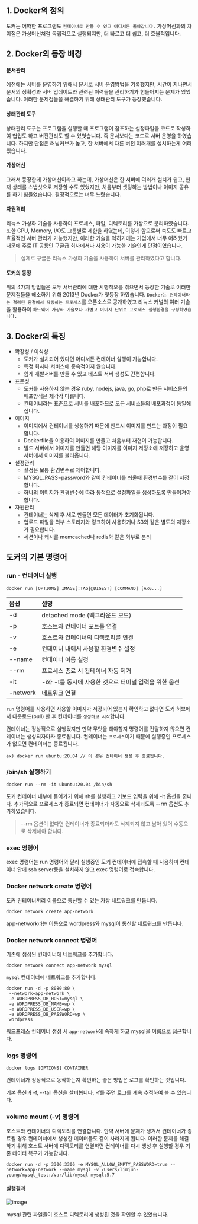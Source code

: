 ## 1. Docker의 정의

도커는 어떠한 프로그램도 `컨테이너로 만들 수 있고 어디서든 돌아갑니다.`
가상머신과의 차이점은 가상머신처럼 독립적으로 실행되지만, 더 빠르고 더 쉽고, 더 효율적입니다.

## 2. Docker의 등장 배경

#### 문서관리

예전에는 서버를 운영하기 위해서 문서로 서버 운영방법을 기록했지만, 시간이 지나면서 문서의 정확성과 서버 업데이트와 관련된 이력들을 관리하기가 힘들어지는 문제가 있었습니다. 이러한 문제점들을 해결하기 위해 상태관리 도구가 등장했습니다.

#### 상태관리 도구

상태관리 도구는 프로그램을 실행할 때 프로그램이 참조하는 설정파일을 코드로 작성하여 협업도 하고 버전관리도 할 수 있엇습니다. 즉 문서보다는 코드로 서버 운영을 하였습니다. 하지만 단점은 러닝커브가 높고, 한 서버에서 다른 버전 여러개를 설치하는게 어려웠습니다.

#### 가상머신

그래서 등장한게 가상머신이라고 하는데, 가상머신은 한 서버에 여러개 설치가 쉽고, 현재 상태를 스냅샷으로 저장할 수도 있었지만, 처음부터 셋팅하는 방법이나 이미지 공유를 하기 힘들었습니다. 결정적으로는 너무 느렸습니다.

#### 자원격리

리눅스 가상화 기술을 사용하여 프로세스, 파일, 디렉토리를 가상으로 분리하였습니다.  또한 CPU, Memory, I/O도 그룹별로 제한을 하였는데, 이렇게 함으로써 속도도 빠르고 효율적인  서버 관리가 가능했지만, 이러한 기술을 익히기에는 기업에서 너무 어려웠기 때문에 주로 IT 공룡인 구글급 회사에서나 사용이 가능한 기술인게 단점이였습니다.

> 실제로 구글은 리눅스 가상화 기술을 사용하여 서버를 관리하였다고 합니다.

#### 도커의 등장

위의 4가지 방법들은 모두 서버관리에 대한 시행착오를 겪으면서 등장한 기술로 이러한 문제점들을 해소하기 위해 2013년 Docker가 첫등장 하였습니다. `Docker는 컨테이너라는 격리된 환경에서 작동하는 프로세스`를 오픈소스로 공개하였고 리눅스 커널의 여러 기술을 활용하여 `하드웨어 가상화 기술보다 가볍고 이미지 단위로 프로세스 실행환경을 구성하였습니다.`


## 3. Docker의 특징

- 확장성 / 이식성
    - 도커가 설치되어 있다면 어디서든 컨테이너 실행이 가능합니다.
    - 특정 회사나 서비스에 종속적이지 않습니다.
    - 쉽게 개발서버를 만들 수 있고 테스트 서버 생성도 간편합니다.
- 표준성
    - 도커를 사용하지 않는 경우 ruby, nodejs, java, go, php로 만든 서비스들의 배포방식은 제각각 다릅니다.
    - 컨테이너라는 표준으로 서버를 배포하므로 모든 서비스들의 배포과정이 동일해집니다.
- 이미지 
    - 이미지에서 컨테이너를 생성하기 때문에 반드시 이미지를 만드는 과정이 필요합니다.
    - Dockerfile을 이용하여 이미지를 만들고 처음부터 재현이 가능합니다.
    - 빌드 서버에서 이미지를 만들면 해당 이미지를 이미지 저장소에 저장하고 운영서버에서 이미지를 불러옵니다.
- 설정관리
    - 설정은 보통 환경변수로 제어합니다.
    - MYSQL_PASS=password와 같이 컨테이너를 띄울때 환경변수를 같이 지정합니다.
    - 하나의 이미지가 환경변수에 따라 동적으로 설정파일을 생성하도록 만들어져야 합니다.
- 자원관리
    - 컨테이너는 삭제 후 새로 만들면 모든 데이터가 초기화됩니다.
    - 업로드 파일을 외부 스토리지와 링크하여 사용하거나 S3와 같은 별도의 저장소가 필요합니다.
    - 세션이나 캐시를 memcached나 redis와 같은 외부로 분리


## 도커의 기본 명령어

### run - 컨테이너 실행

```docker
docker run [OPTIONS] IMAGE[:TAG|@DIGEST] [COMMAND] [ARG...]
```

| 옵션 | 설명 |
|:----------|:----------|
| -d | detached mode (백그라운드 모드) |
| -p | 호스트와 컨테이너 포트를 연결 |
| -v | 호스트와 컨테이너의 디렉토리를 연결 |
| -e | 컨테이너 내에서 사용할 환경변수 설정 |
| --name | 컨테이너 이름 설정 |
| --rm | 프로세스 종료 시 컨테이너 자동 제거 |
| -it | -i와 -t를 동시에 사용한 것으로 터미널 입력을 위한 옵션 |
| -network | 네트워크 연결 |


`run` 명령어를 사용하면 사용할 이미지가 저장되어 있는지 확인하고 없다면 도커 허브에서 다운로드(pull) 한 후 컨테이너를 `생성하고 시작`합니다.

컨테이너는 정상적으로 실행됬지만 만약 무엇을 해야할지 명령어를 전달하지 않으면 컨테이너는 생성되자마자 종료됩니다. 컨테이너는 `프로세스`이기 때문에 실행중인 프로세스가 없으면 컨테이너는 종료됩니다.

```docker
ex) docker run ubuntu:20.04 // 이 경우 컨테이너 생성 후 종료됩니다. 
```

### /bin/sh 실행하기

```docker
docker run --rm -it ubuntu:20.04 /bin/sh
```

도커 컨테이너 내부에 들어가기 위해 sh를 실행하고 키보드 입력을 위해 -it 옵션을 줍니다. 추가적으로 프로세스가 종료되면 컨테이너가 자동으로 삭제되도록 --rm 옵션도 추가하였습니다.

> --rm 옵션이 없다면 컨테이너가 종료되더라도 삭제되지 않고 남아 있어 수동으로 삭제해야 합니다.

### exec 명령어

exec 명령어는 run 명령어와 달리 실행중인 도커 컨테이너에 접속할 때 사용하며 컨테이너 안에 ssh server등을 설치하지 않고 exec 명령어로 접속합니다.

### Docker network create 명령어

도커 컨테이너끼리 이름으로 통신할 수 있는 가상 네트워크를 만듭니다.

```docker
docker network create app-network
```

app-network라는 이름으로 wordpress와 mysql이 통신할 네트워크를 만듭니다.

### Docker network connect 명령어

기존에 생성된 컨테이너에 네트워크를 추가합니다.

```docker
docker network connect app-network mysql
```

`mysql` 컨테이너에 네트워크를 추가합니다.

```docker
docker run -d -p 8080:80 \
 --network=app-network \
 -e WORDPRESS_DB_HOST=mysql \
 -e WORDPRESS_DB_NAME=wp \
 -e WORDPRESS_DB_USER=wp \
 -e WORDPRESS_DB_PASSWORD=wp \
 wordpress
```

워드프레스 컨테이너 생성 시 `app-network`에 속하게 하고 mysql을 이름으로 접근합니다.

### logs 명령어

```docker
docker logs [OPTIONS] CONTAINER
```

컨테이너가 정상적으로 동작하는지 확인하는 좋은 방법은 로그를 확인하는 것입니다.

기본 옵션과 -f, --tail 옵션을 살펴봅니다. -f를 주면 로그를 계속 추적하여 볼 수 있습니다.


### volume mount (-v) 명령어

호스트와 컨테이너의 디렉토리를 연결합니다. 만약 서버에 문제가 생겨서 컨테이너가 종료될 경우 컨테이너에서 생성한 데이터들도 같이 사라지게 됩니다. 이러한 문제를 해결하기 위해 호스트 서버에 디렉토리를 연결하면 컨테이너를 다시 생성 후 실행할 경우 기존 데이터 복구가 가능합니다.

```docker
docker run -d -p 3306:3306 -e MYSQL_ALLOW_EMPTY_PASSWORD=true --network=app-network --name mysql -v /Users/limjun-young/mysql_test:/var/lib/mysql mysql:5.7
```

#### 실행결과 

![image](https://user-images.githubusercontent.com/22395934/119367781-453f9d00-bced-11eb-9137-5a071b96a642.png)

mysql 관련 파일들이 호스트 디렉토리에 생성된 것을 확인할 수 있었습니다.
